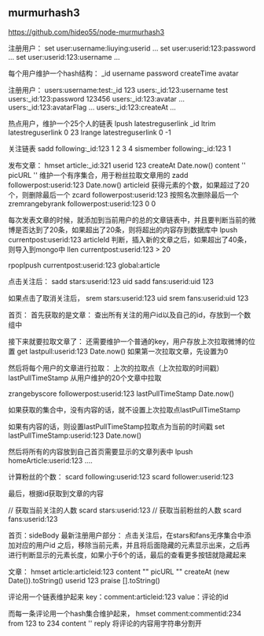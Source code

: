 ## murmurhash3
https://github.com/hideo55/node-murmurhash3

注册用户：
set user:username:liuying:userid ...
set user:userid:123:password ...
set user:userid:123:username ...

每个用户维护一个hash结构：
_id
username
password
createTime
avatar

注册用户：
users:username:test:_id 123
users:_id:123:username test
users:_id:123:password 123456
users:_id:123:avatar ...
users:_id:123:avatarFlag ...
users:_id:123:createAt ...

热点用户，维护一个25个人的链表
lpush latestreguserlink _id
ltrim latestreguserlink 0 23
lrange latestreguserlink 0 -1

关注链表
sadd following:_id:123 1 2 3 4
sismember following:_id:123 1

发布文章：
hmset article:_id:321 userid 123 createAt Date.now() content '' picURL ''
维护一个有序集合，用于粉丝拉取文章用的
zadd followerpost:userid:123 Date.now() articleid
获得元素的个数，如果超过了20个，则删除最后一个
zcard followerpost:userid:123
按照名次删除最后一个
zremrangebyrank followerpost:userid:123 0 0

每次发表文章的时候，就添加到当前用户的总的文章链表中，并且要判断当前的微博是否达到了20条，如果超出了20条，则将超出的内容存到数据库中
lpush currentpost:userid:123 articleId
判断，插入新的文章之后，如果超出了40条，则导入到mongo中
llen currentpost:userid:123 > 20

rpoplpush currentpost:userid:123 global:article

点击关注后：
sadd stars:userid:123 uid
sadd fans:userid:uid 123

如果点击了取消关注后，
srem stars:userid:123 uid
srem fans:userid:uid 123

首页：
首先获取的是文章：
查出所有关注的用户id以及自己的id，存放到一个数组中

接下来就要拉取文章了：
还需要维护一个普通的key，用户存放上次拉取微博的位置
get lastpull:userid:123 Date.now()
如果第一次拉取文章，先设置为0

然后将每个用户的文章进行拉取：
上次的拉取点（上次拉取的时间戳）
lastPullTimeStamp
从用户维护的20个文章中拉取

zrangebyscore followerpost:userid:123 lastPullTimeStamp Date.now()

如果获取的集合中，没有内容的话，就不设置上次拉取点lastPullTimeStamp

如果有内容的话，则设置lastPullTimeStamp拉取点为当前的时间戳
set lastPullTimeStamp:userid:123 Date.now()

然后将所有的内容放到自己首页需要显示的文章列表中
lpush homeArticle:userid:123 ....

计算粉丝的个数：
scard following:userid:123
scard follower:userid:123

最后，根据id获取到文章的内容

// 获取当前关注的人数
scard stars:userid:123
// 获取当前粉丝的人数
scard fans:userid:123


首页：sideBody
最新注册用户部分：
点击关注后，在stars和fans无序集合中添加对应的用户id
之后，移除当前元素，并且将后面隐藏的元素显示出来，之后再进行判断显示的元素长度，如果小于6个的话，最后的查看更多按钮就隐藏起来

文章：
hmset article:articleid:123 content "" picURL "" createAt (new Date()).toString() userid 123 praise [].toString()

评论用一个链表维护起来
key：comment:articleid:123
value：评论的id

而每一条评论用一个hash集合维护起来，
hmset comment:commentid:234
from 123 to 234 content '' reply 将评论的内容用字符串分割开